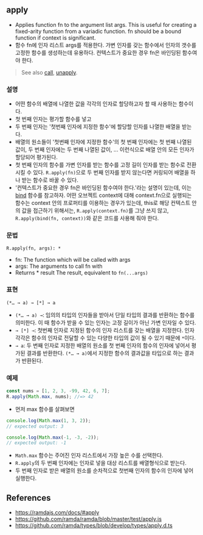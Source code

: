 ## apply
- Applies function fn to the argument list args. This is useful for creating a fixed-arity function from a variadic function. fn should be a bound function if context is significant.
- 함수 fn에 인자 리스트 args를 적용한다. 가변 인자를 갖는 함수에서 인자의 갯수를 고정한 함수를 생성하는데 유용하다. 컨텍스트가 중요한 경우 fn은 바인딩된 함수여야 한다.

> See also [call](./call.md), [unapply](./unapply.md).

### 설명
- 어떤 함수의 배열에 나열한 값을 각각의 인자로 할당하고자 할 때 사용하는 함수이다.
- 첫 번째 인자는 평가할 함수를 넣고
- 두 번째 인자는 '첫번째 인자에 지정한 함수'에 할당할 인자를 나열한 배열을 받는다.
- 배열의 원소들이 '첫번째 인자에 지정한 함수'의 첫 번째 인자에는 첫 번째 나열된 값이, 두 번째 인자에는 두 번째 나열된 값이, ... 이런식으로 배열 안의 모든 인자가 할당되어 평가된다.
- 첫 번째 인자의 함수를 가변 인자를 받는 함수를 고정 길이 인자를 받는 함수로 전환시킬 수 있다. `R.apply(fn)`으로 두 번째 인자를 받지 않는다면 커링되어 배열을 하나 받는 함수로 바꿀 수 있다.
- '컨텍스트가 중요한 경우 fn은 바인딩된 함수여야 한다.'라는 설명이 있는데, 이는 [bind](./bind.md) 함수를 참고하자. 어떤 오브젝트 context에 대해 context.fn으로 실행되는 함수는 context 안의 프로퍼티를 이용하는 경우가 있는데, this로 해당 컨텍스트 안의 값을 접근하기 위해서는, `R.apply(context.fn)`를 그냥 쓰지 않고, `R.apply(bind(fn, context))`와 같은 코드를 사용해 줘야 한다.

### 문법
```
R.apply(fn, args): *
```
- fn: The function which will be called with args
- args: The arguments to call fn with
- Returns * result The result, equivalent to `fn(...args)`

### 표현
```
(*… → a) → [*] → a
```
- `(*… → a) →`: 임의의 타입의 인자들을 받아서 단일 타입의 결과를 반환하는 함수를 의미한다. 이 때 함수가 받을 수 있는 인자는 고정 길이가 아닌 가변 인자일 수 있다.
- `→ [*] →`: 첫번째 인자로 지정된 함수의 인자 리스트를 갖는 배열을 지정한다. 인자 각각은 함수의 인자로 전달할 수 있는 다양한 타입의 값이 될 수 있기 때문에 `*`이다.
- `→ a`: 두 번째 인자로 지정한 배열의 원소를 첫 번째 인자의 함수의 인자에 넣어서 평가된 결과를 반환한다. `(*… → a)`에서 지정한 함수의 결과값을 타입으로 하는 결과가 반환된다.

### 예제
```js
const nums = [1, 2, 3, -99, 42, 6, 7];
R.apply(Math.max, nums); //=> 42
```
- 먼저 max 함수를 살펴보면
```js
console.log(Math.max(1, 3, 2));
// expected output: 3

console.log(Math.max(-1, -3, -2));
// expected output: -1
```
- `Math.max` 함수는 주어진 인자 리스트에서 가장 높은 수를 선택한다.
- `R.apply`의 두 번째 인자에는 인자로 넣을 대상 리스트를 배열형식으로 받는다.
- 두 번째 인자로 받은 배열의 원소를 순차적으로 첫번째 인자의 함수의 인자에 넣어 실행한다.

## References
- https://ramdajs.com/docs/#apply
- https://github.com/ramda/ramda/blob/master/test/apply.js
- https://github.com/ramda/types/blob/develop/types/apply.d.ts
